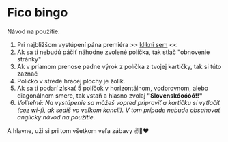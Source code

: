 # Fico bingo

Návod na použitie:

1. Pri najbližšom vystúpení pána premiéra >> [klikni sem](http://www.bullshitbingo.net/cards/custom/?title=Fico%20Bingo&exclamation=Slovensk%C3%B3o%C3%B3%C3%B3%C3%B3%21%21&free_square=SOROS&terms=Radi%C4%8Dovej%20vl%C3%A1da%0D%0AMiklo%C5%A1%0D%0ADzurinda%0D%0AMajdan%0D%0AHyeny%0D%0AProstit%C3%BAtky%0D%0ABordel%0D%0ASlovensku%20sa%20dar%C3%AD%0D%0AMakroekonomick%C3%A9%20ukazatele%0D%0AMD%C5%BD%0D%0AOpoz%C3%ADcia%0D%0AIlumin%C3%A1ti%0D%0A%C3%9A%C5%BEern%C3%ADk%0D%0AStrategick%C3%BD%20partner%0D%0AZahrani%C4%8Dn%C3%BD%20rukopis%0D%0APrezident%0D%0ADla%C5%BEobn%C3%A9%20kocky%0D%0APolitick%C3%BD%20kapit%C3%A1l%0D%0APrevrat%0D%0A%C3%9Astavn%C3%BD%20s%C3%BAd%0D%0A%C3%9Astava%0D%0ANesp%C3%A1vam%0D%0AZvarky%0D%0APracujem%20de%C5%88-noc%0D%0ANajlep%C5%A1%C3%AD%20minister%0D%0A%C3%9Atok%20na%20vl%C3%A1du%0D%0A%C3%9Aspe%C5%A1n%C3%A9%20predsedn%C3%ADctvo%0D%0A%C3%9Atok%20na%20predsedn%C3%ADctvo%0D%0ATanec%20na%20hroboch%0D%0ABezpe%C4%8Dnostn%C3%A1%20rada%0D%0ABirmovka%0D%0A%C5%A0t%C3%A1tny%20dlh%0D%0AUte%C4%8Denci%0D%0APravicov%C3%A1%20vl%C3%A1da%0D%0ABratislavsk%C3%A1%20kaviare%C5%88%0D%0ADa%C5%88ov%C3%BD%20experiment%0D%0ANie%20je%20%C5%BEiadnym%20tajomstvom%0D%0AScientol%C3%B3g%0D%0AVrece%20zemiakov%0D%0AV%20s%C3%BAlade%20s%20%C3%BAstavou%0D%0AExpertn%C3%A1%20komisia%0D%0APani%20redaktorka%0D%0AP%C3%A1n%20redaktor%0D%0APosv%C3%A4tn%C3%A1%20krava%0D%0AAbsol%C3%BAtne%20%C5%A1tandardn%C3%A9%0D%0ANad%C5%A1tandardne%20vysok%C3%A9%20pr%C3%ADjmy%0D%0AMiliardov%C3%A9%20zisky%0D%0AMusia%20plati%C5%A5%20viac%0D%0AAko%20koza%20n%C3%B4%C5%BE%0D%0AFinan%C4%8Dn%C3%A9%20skupiny%0D%0AVlastizrada%0D%0AProvok%C3%A1cia%20najhrub%C5%A1ieho%20zrna%0D%0ANa%20rozdiel%20od%20v%C3%A1s%0D%0ANarobia%20sa%20ako%20hov%C3%A4d%C3%A1%0D%0AMatovi%C4%8D%0D%0ASul%C3%ADk%0D%0ASprostosti%0D%0AHl%C3%BAposti%0D%0AVlastnou%20hlavou%0D%0ASa%20nat%C3%ADska%20ot%C3%A1zka%0D%0ASt%C3%A1le%20plat%C3%AD%20m%C3%B4j%20v%C3%BDrok%0D%0ASoci%C3%A1lny%20%C5%A1t%C3%A1t%0D%0AIstoty%0D%0AZ%C3%A1kern%C3%BD%20a%20premyslen%C3%BD%20%C3%BAtok%0D%0ANorm%C3%A1lni%20%C4%BEudia%0D%0AVyt%C4%BAka%C5%A5%20kapit%C3%A1l%0D%0AImigranti%0D%0AMajstri%20v%20populizme%0D%0ALegit%C3%ADmne%20prostriedky%0D%0AKr%C3%A1%C4%BE%20Star%C3%BDch%20Slov%C3%A1kov%0D%0ASv%C3%A4topluk%0D%0AJuraj%20J%C3%A1no%C5%A1%C3%ADk%0D%0AZ%C3%A1kladom%20n%C3%A1%C5%A1ho%20%C3%BAspechu%20je%0D%0APolicajn%C3%BD%20zbor%0D%0AProkurat%C3%BAra%0D%0AAsistentka%0D%0AAj%20vrabce%20na%20streche%0D%0ADia%C4%BEnica%20do%20Ko%C5%A1%C3%ADc%0D%0ANechajme%20v%20k%C4%BEude%20pracova%C5%A5%0D%0ASoci%C3%A1lna%20demokracia%0D%0ASlovensk%C3%A9%20Elektr%C3%A1rne%0D%0AZlepenec%0D%0AHulv%C3%A1tskym%20sp%C3%B4sobom%20atakujete%0D%0ALen%20idiot%0D%0AProsperita%0D%0AKontinuita%0D%0AZachovanie%20demokracie%0D%0AMy%20s%20t%C3%BDm%20ni%C4%8D%20nem%C3%A1me) <<
2. Ak sa ti nebudú páčiť náhodne zvolené políčka, tak stlač "obnovenie stránky"
3. Ak v priamom prenose padne výrok z políčka z tvojej kartičky, tak si túto zaznač
4. Políčko v strede hracej plochy je žolík.
5. Ak sa ti podarí získať 5 políčok v horizontálnom, vodorovnom, alebo diagonálnom smere, tak vstaň a hlasno zvolaj **"Slovenskóoóóó!!"**
6. *Voliteľné: Na vystúpenie sa môžeš vopred pripraviť a kartičku si vytlačiť (cez wi-fi, ak sedíš vo veľkom kancli). V tom prípade nebude obsahovať anglický návod na použitie.*

A hlavne, uži si pri tom všetkom veľa zábavy ✌️🍿❤
